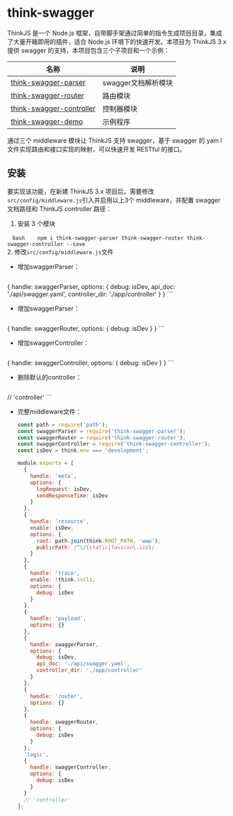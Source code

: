 # think-swagger

ThinkJS 是一个 Node.js 框架，自带脚手架通过简单的指令生成项目目录，集成了大量开箱即用的插件，适合 Node.js 环境下的快速开发。本项目为 ThinkJS 3.x 提供 swagger 的支持，本项目包含三个子项目和一个示例：

| 名称 | 说明 |  
| --- | --- |  
| [think-swagger-parser](https://github.com/libery/think-swagger-parser) | swagger文档解析模块 |  
| [think-swagger-router](https://github.com/libery/think-swagger-router) | 路由模块 | 
| [think-swagger-controller](https://github.com/libery/think-swagger-controller) | 控制器模块 | 
| [think-swagger-demo](https://github.com/libery/think-swagger-demo) | 示例程序 | 

通过三个 middleware 模块让 ThinkJS 支持 swagger，基于 swagger 的 yam l文件实现路由和接口实现的映射，可以快速开发 RESTful 的接口。

## 安装

要实现该功能，在新建 ThinkJS 3.x 项目后，需要修改`src/config/middleware.js`引入并启用以上3个 middleware，并配置 swagger 文档路径和 ThinkJS controller 路径：

1. 安装 3 个模块

    ```bash
    npm i think-swagger-parser think-swagger-router think-swagger-controller --save  ```  
2. 修改`src/config/middleware.js`文件  

+ 增加swaggerParser：

    ```js
{
      handle: swaggerParser,
        options: {
          debug: isDev,
          api_doc: './api/swagger.yaml',
          controller_dir: './app/controller'
        }
    }
    ```
+ 增加swaggerParser：

    ```js
{
      handle: swaggerRouter,
        options: {
          debug: isDev
      }
  }
    ```

+ 增加swaggerController：

    ```js
{
    handle: swaggerController,
        options: {
          debug: isDev
        }
  }
    ```
+ 删除默认的controller：

    ```js
// 'controller'
    ```

+ 完整middleware文件：

    ```js
    const path = require('path');
    const swaggerParser = require('think-swagger-parser');
    const swaggerRouter = require('think-swagger-router');
    const swaggerController = require('think-swagger-controller');
    const isDev = think.env === 'development';

    module.exports = [
      {
        handle: 'meta',
        options: {
          logRequest: isDev,
          sendResponseTime: isDev
        }
      },
      {
        handle: 'resource',
        enable: isDev,
        options: {
          root: path.join(think.ROOT_PATH, 'www'),
          publicPath: /^\/(static|favicon\.ico)/
        }
      },
      {
        handle: 'trace',
        enable: !think.isCli,
        options: {
          debug: isDev
        }
      },
      {
        handle: 'payload',
        options: {}
      },
      {
        handle: swaggerParser,
        options: {
          debug: isDev,
          api_doc: './api/swagger.yaml',
          controller_dir: './app/controller'
        }
      },
      {
        handle: 'router',
        options: {}
      },
      {
        handle: swaggerRouter,
        options: {
          debug: isDev
        }
      },
      'logic',
      {
        handle: swaggerController,
        options: {
          debug: isDev
        }
      }
      // 'controller'
    ];

    ```


